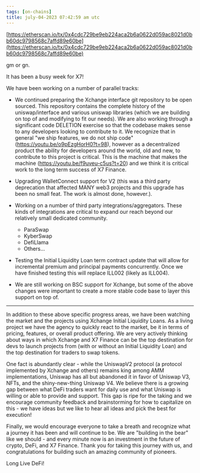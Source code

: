 ```yaml
---
tags: [on-chains]
title: july-04-2023 07:42:59 am utc
---
```


[https://etherscan.io/tx/0x4cdc729be9eb224aca2b6a0622d059ac8021d0bb60dc9798568c7affd89e60be](https://etherscan.io/tx/0x4cdc729be9eb224aca2b6a0622d059ac8021d0bb60dc9798568c7affd89e60be)

gm or gn.

It has been a busy week for X7!

We have been working on a number of parallel tracks:

- We continued preparing the Xchange interface git repository to be open sourced. This repository contains the complete history of the uniswap/interface and various uniswap libraries (which we are building on top of and modifying to fit our needs). We are also working through a significant code DELETION exercise so that the codebase makes sense to any developers looking to contribute to it. We recognize that in general "we ship features, we do not ship code" (https://youtu.be/o9pEzgHorH0?t=98), however as a decentralized product the ability for developers around the world, old and new, to contribute to this project is critical. This is the machine that makes the machine (https://youtu.be/f9uveu-c5us?t=20) and we think it is critical work to the long term success of X7 Finance.

- Upgrading WalletConnect support for V2 (this was a third party deprecation that affected MANY web3 projects and this upgrade has been no small feat. The work is almost done, however.).

- Working on a number of third party integrations/aggregators. These kinds of integrations are critical to expand our reach beyond our relatively small dedicated community.

  - ParaSwap
  - KyberSwap
  - DefiLlama
  - Others...

- Testing the Initial Liquidity Loan term contract update that will allow for incremental premium and principal payments concurrently. Once we have finished testing this will replace ILL002 (likely as ILL004).

- We are still working on BSC support for Xchange, but some of the above changes were important to create a more stable code base to layer this support on top of.

---

In addition to these above specific progress areas, we have been watching the market and the projects using Xchange Initial Liquidity Loans. As a living project we have the agency to quickly react to the market, be it in terms of pricing, features, or overall product offering. We are very actively thinking about ways in which Xchange and X7 Finance can be the top destination for devs to launch projects from (with or without an Initial Liquidity Loan) and the top destination for traders to swap tokens.

One fact is abundantly clear - while the UniswapV2 protocol (a protocol implemented by Xchange and others) remains king among AMM implementations, Uniswap has all but abandoned it in favor of Uniswap V3, NFTs, and the shiny-new-thing Uniswap V4. We believe there is a growing gap between what DeFi traders want for daily use and what Uniswap is willing or able to provide and support. This gap is ripe for the taking and we encourage community feedback and brainstorming for how to capitalize on this - we have ideas but we like to hear all ideas and pick the best for execution!

Finally, we would encourage everyone to take a breath and recognize what a journey it has been and will continue to be. We are "building in the bear" like we should - and every minute now is an investment in the future of crypto, DeFi, and X7 Finance. Thank you for taking this journey with us, and congratulations for building such an amazing community of pioneers.

Long Live DeFi!
